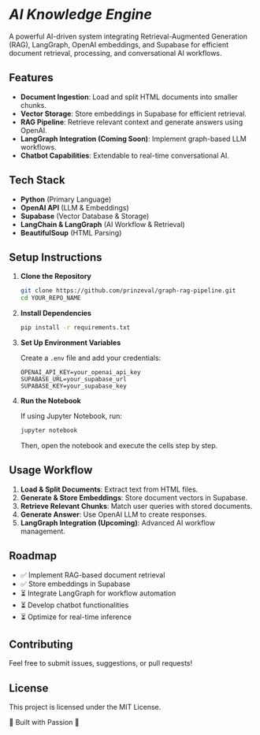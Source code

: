 # _AI Knowledge Engine_

A powerful AI-driven system integrating Retrieval-Augmented Generation (RAG), LangGraph, OpenAI embeddings, and Supabase for efficient document retrieval, processing, and conversational AI workflows.

## Features

- **Document Ingestion**: Load and split HTML documents into smaller chunks.
- **Vector Storage**: Store embeddings in Supabase for efficient retrieval.
- **RAG Pipeline**: Retrieve relevant context and generate answers using OpenAI.
- **LangGraph Integration (Coming Soon)**: Implement graph-based LLM workflows.
- **Chatbot Capabilities**: Extendable to real-time conversational AI.

## Tech Stack

- **Python** (Primary Language)
- **OpenAI API** (LLM & Embeddings)
- **Supabase** (Vector Database & Storage)
- **LangChain & LangGraph** (AI Workflow & Retrieval)
- **BeautifulSoup** (HTML Parsing)

## Setup Instructions

1. **Clone the Repository**
    ```sh
    git clone https://github.com/prinzeval/graph-rag-pipeline.git
    cd YOUR_REPO_NAME
    ```

2. **Install Dependencies**
    ```sh
    pip install -r requirements.txt
    ```

3. **Set Up Environment Variables**

    Create a `.env` file and add your credentials:
    ```env
    OPENAI_API_KEY=your_openai_api_key
    SUPABASE_URL=your_supabase_url
    SUPABASE_KEY=your_supabase_key
    ```

4. **Run the Notebook**

    If using Jupyter Notebook, run:
    ```sh
    jupyter notebook
    ```
    Then, open the notebook and execute the cells step by step.


## Usage Workflow

1. **Load & Split Documents**: Extract text from HTML files.
2. **Generate & Store Embeddings**: Store document vectors in Supabase.
3. **Retrieve Relevant Chunks**: Match user queries with stored documents.
4. **Generate Answer**: Use OpenAI LLM to create responses.
5. **LangGraph Integration (Upcoming)**: Advanced AI workflow management.

## Roadmap

- ✅ Implement RAG-based document retrieval
- ✅ Store embeddings in Supabase
- ⏳ Integrate LangGraph for workflow automation
- ⏳ Develop chatbot functionalities
- ⏳ Optimize for real-time inference

## Contributing

Feel free to submit issues, suggestions, or pull requests!

## License

This project is licensed under the MIT License.

🚀 Built with  Passion 🚀

